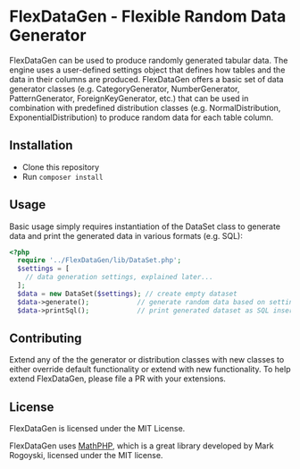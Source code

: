 # FlexDataGen - Flexible Random Data Generator

FlexDataGen can be used to produce randomly generated tabular data. The engine uses a user-defined settings object that defines how tables and the data in their columns are produced. FlexDataGen offers a basic set of data generator classes (e.g. CategoryGenerator, NumberGenerator, PatternGenerator, ForeignKeyGenerator, etc.) that can be used in combination with predefined distribution classes (e.g. NormalDistribution, ExponentialDistribution) to produce random data for each table column. 

## Installation

* Clone this repository
* Run `composer install`

## Usage

Basic usage simply requires instantiation of the DataSet class to generate data and print the generated data in various formats (e.g. SQL):

```PHP
<?php
  require '../FlexDataGen/lib/DataSet.php';
  $settings = [
    // data generation settings, explained later...
  ];
  $data = new DataSet($settings); // create empty dataset
  $data->generate();            // generate random data based on settings
  $data->printSql();            // print generated dataset as SQL insert statements
```

## Contributing

Extend any of the the generator or distribution classes with new classes to either override default functionality or extend with new functionality. To help extend FlexDataGen, please file a PR with your extensions.

## License

FlexDataGen is licensed under the MIT License.

FlexDataGen uses [MathPHP](https://github.com/markrogoyski/math-php), which is a great library developed by Mark Rogoyski, licensed under the MIT license. 
